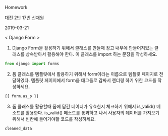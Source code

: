 Homework

대전 2반 17번 신채원

2019-03-21

< Django Form >

1. Django Form을 활용하기 위해서 클래스를 만들때 장고 내부에 만들어져있는 클
   래스를 상속받아서 활용해야 한다. 이 클래스를 import 하는 문장을 작성하세요.

```python
from django import forms
```



2. 폼 클래스를 템플릿에서 활용하기 위해서 form이라는 이름으로 템플릿 페이지로 전달하였다. 템플릿 페이지에서 form을 태그들로 감싸서 렌더링 하기 위한 코드를 작성하세요.  

```python
{{ form.as_p }}
```



3. 폼 클래스를 활용할때 폼에 담긴 데이터가 유효한지 체크하기 위해서 is_valid()
   메소드를 활용한다. is_valid() 메소드를 통과하고 나서 사용자의 데이터를 가져오기 위해서 빈칸에 들어가야할 코드를 작성하세요.

```python
cleaned_data
```

